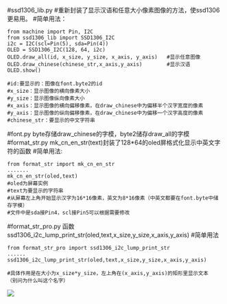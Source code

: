 #ssd1306_lib.py
#重新封装了显示汉语和任意大小像素图像的方法，使ssd1306更易用。
#简单用法：
```
from machine import Pin, I2C
from ssd1306_lib import SSD1306_I2C
i2c = I2C(scl=Pin(5), sda=Pin(4))
OLED = SSD1306_I2C(128, 64, i2c)
OLED.draw_all(id, x_size, y_size, x_axis, y_axis)   #显示任意图像
OLED.draw_chinese(chinese_str,x_axis,y_axis)        #显示汉语
OLED.show()
    
#id:要显示的：图像在font.byte2的id
#x_size：显示图像的横向像素大小
#y_size：显示图像纵向像素大小
#x_axis：显示图像的横向偏移像素，在draw_chinese中为偏移半个汉字宽度的像素
#y_axis：显示图像的纵向偏移像素，在draw_chinese中为偏移一个汉字高度的像素
#chinese_str：要显示的中文字符串
```
#font.py
byte存储draw_chinese的字模，byte2储存draw_all的字模
#format_str.py
mk_cn_en_str(text)封装了128*64的oled屏格式化显示中英文字符的函数
#简单用法:
```
from format_str import mk_cn_en_str
.......
mk_cn_en_str(oled,text)
#oled为屏幕实例
#text为要显示的字符串
#从屏幕左上角开始显示汉字为16*16像素，英文为8*16像素（中英文都要在font.byte中储存字模）
#文件中是sda接Pin4，scl接Pin5可以根据需要修改
```


#format_str_pro.py
函数ssd1306_i2c_lump_print_str(oled,text,x_size,y_size,x_axis,y_axis)
#简单用法
```
from format_str_pro import ssd1306_i2c_lump_print_str
......
ssd1306_i2c_lump_print_str(oled,text,x_size,y_size,x_axis,y_axis)

#具体作用是在大小为x_size*y_size，左上角在(x_axis,y_axis)的矩形里显示文本  （别问为什么叫这个名字）
```
![](http://192.144.226.148:15537/image/1)
